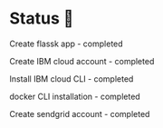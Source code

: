 # Status 📝
Create flassk app - completed

Create IBM cloud account - completed

Install IBM cloud CLI - completed

docker CLI installation - completed

Create sendgrid account - completed

